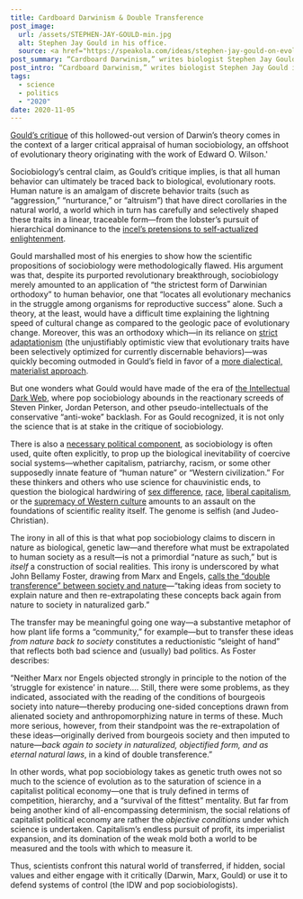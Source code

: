 ```yaml
---
title: Cardboard Darwinism & Double Transference
post_image:
  url: /assets/STEPHEN-JAY-GOULD-min.jpg
  alt: Stephen Jay Gould in his office.
  source: <a href="https://speakola.com/ideas/stephen-jay-gould-on-evolution-1995" target="_blank">Speakola</a>
post_summary: “Cardboard Darwinism,” writes biologist Stephen Jay Gould in an essay of the same name, “is a reductionist, one-way theory about the grafting of information from environment upon organism,” or what amounts to a form of biological determinism.
post_intro: “Cardboard Darwinism,” writes biologist Stephen Jay Gould in an essay of the same name, “is a reductionist, one-way theory about the grafting of information from environment upon organism,” or what amounts to a form of biological determinism.
tags:
  - science
  - politics
  - "2020"
date: 2020-11-05
---
```


<a href="https://www.nybooks.com/articles/1986/09/25/cardboard-darwinism/" target="_blank">Gould’s critique</a> of this hollowed-out version of Darwin’s theory comes in the context of a larger critical appraisal of human sociobiology, an offshoot of evolutionary theory originating with the work of Edward O. Wilson.'

Sociobiology’s central claim, as Gould’s critique implies, is that all human behavior can ultimately be traced back to biological, evolutionary roots. Human nature is an amalgam of discrete behavior traits (such as “aggression,” “nurturance,” or “altruism”) that have direct corollaries in the natural world, a world which in turn has carefully and selectively shaped these traits in a linear, traceable form—from the lobster’s pursuit of hierarchical dominance to the <a href="https://thebaffler.com/latest/peterson-ganz-klein" target="_blank">incel’s pretensions to self-actualized enlightenment</a>.

Gould marshalled most of his energies to show how the scientific propositions of sociobiology were methodologically flawed. His argument was that, despite its purported revolutionary breakthrough, sociobiology merely amounted to an application of “the strictest form of Darwinian orthodoxy” to human behavior, one that “locates all evolutionary mechanics in the struggle among organisms for reproductive success” alone. Such a theory, at the least, would have a difficult time explaining the lightning speed of cultural change as compared to the geologic pace of evolutionary change. Moreover, this was an orthodoxy which—in its reliance on <a href="https://plato.stanford.edu/entries/sociobiology/#Ada" target="_blank">strict adaptationism</a> (the unjustifiably optimistic view that evolutionary traits have been selectively optimized for currently discernable behaviors)—was quickly becoming outmoded in Gould’s field in favor of a <a href="/posts/dialectical-ecology/">more dialectical, materialist approach</a>.

But one wonders what Gould would have made of the era of <a href="https://www.jacobinmag.com/2020/07/intellectual-dark-web-michael-brooks" target="_blank">the Intellectual Dark Web</a>, where pop sociobiology abounds in the reactionary screeds of Steven Pinker, Jordan Peterson, and other pseudo-intellectuals of the conservative “anti-woke” backlash. For as Gould recognized, it is not only the science that is at stake in the critique of sociobiology.

There is also a <a href="https://libcom.org/library/against-sociobiology" target="_blank">necessary political component</a>, as sociobiology is often used, quite often explicitly, to prop up the biological inevitability of coercive social systems—whether capitalism, patriarchy, racism, or some other supposedly innate feature of “human nature” or “Western civilization.” For these thinkers and others who use science for chauvinistic ends, to question the biological hardwiring of <a href="https://www.nytimes.com/2018/05/18/style/jordan-peterson-12-rules-for-life.html" target="_blank">sex difference</a>, <a href="https://blogs.scientificamerican.com/voices/the-real-problem-with-charles-murray-and-the-bell-curve/" target="_blank">race</a>, <a href="https://www.nybooks.com/articles/2003/02/27/darwinian-storytelling/" target="_blank">liberal capitalism</a>, or the <a href="https://twitter.com/RichardDawkins/status/1018933359978909696?s=20" target="_blank">supremacy of Western culture</a> amounts to an assault on the foundations of scientific reality itself. The genome is selfish (and Judeo-Christian).

The irony in all of this is that what pop sociobiology claims to discern in nature as biological, genetic law—and therefore what must be extrapolated to human society as a result—is not a primordial “nature as such,” but is _itself_ a construction of social realities. This irony is underscored by what John Bellamy Foster, drawing from Marx and Engels, <a href="https://johnbellamyfoster.org/wp-content/uploads/2014/07/Foster-Clark-Sociology-of-Ecology.pdf" target="_blank">calls the “double transference” between society and nature</a>—“taking ideas from society to explain nature and then re-extrapolating these concepts back again from nature to society in naturalized garb.”

The transfer may be meaningful going one way—a substantive metaphor of how plant life forms a “community,” for example—but to transfer these ideas _from nature back to society_ constitutes a reductionistic “sleight of hand” that reflects both bad science and (usually) bad politics. As Foster describes:

<div class="blockquote">“Neither Marx nor Engels objected strongly in principle to the notion of the ‘struggle for existence’ in nature.… Still, there were some problems, as they indicated, associated with the reading of the conditions of bourgeois society into nature—thereby producing one-sided conceptions drawn from alienated society and anthropomorphizing nature in terms of these. Much more serious, however, from their standpoint was the re-extrapolation of these ideas—originally derived from bourgeois society and then imputed to nature—<em>back again to society in naturalized, objectified form, and as eternal natural laws</em>, in a kind of double transference.”</div>

In other words, what pop sociobiology takes as genetic truth owes not so much to the science of evolution as to the saturation of science in a capitalist political economy—one that is truly defined in terms of competition, hierarchy, and a “survival of the fittest” mentality. But far from being another kind of all-encompassing determinism, the social relations of capitalist political economy are rather the _objective conditions_ under which science is undertaken. Capitalism’s endless pursuit of profit, its imperialist expansion, and its domination of the weak mold both a world to be measured and the tools with which to measure it.

Thus, scientists confront this natural world of transferred, if hidden, social values and either engage with it critically (Darwin, Marx, Gould) or use it to defend systems of control (the IDW and pop sociobiologists).
